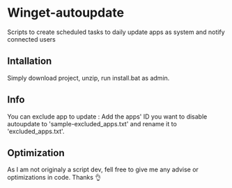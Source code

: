 # Winget-autoupdate
Scripts to create scheduled tasks to daily update apps as system and notify connected users

## Intallation
Simply download project, unzip, run install.bat as admin.

## Info
You can exclude app to update :
Add the apps' ID you want to disable autoupdate to 'sample-excluded_apps.txt' and rename it to 'excluded_apps.txt'.

## Optimization
As I am not originaly a script dev, fell free to give me any advise or optimizations in code. Thanks :ok_hand:
